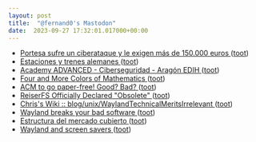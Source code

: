 ```yaml
---
layout: post
title:  "@fernand0's Mastodon"
date:  2023-09-27 17:32:01.017000+00:00
---
```

*  [Portesa sufre un ciberataque y le exigen más de 150.000 euros ](https://www.elperiodicodearagon.com/aragon/2023/09/27/ciberataque-92592181.htm) ([toot](https://mastodon.social/@fernand0/111138302919485540))
*  [Estaciones y trenes alemanes ](https://avecesunafoto.wordpress.com/2023/09/26/estaciones-y-trenes-alemanes) ([toot](https://mastodon.social/@fernand0/111138248590694743))
*  [Academy ADVANCED - Ciberseguridad - Aragón EDIH ](https://www.aragondih.com/es/academy-advanced-ciberseguridad) ([toot](https://mastodon.social/@fernand0/111137970398060891))
*  [Four and More Colors of Mathematics ](https://rjlipton.wpcomstaging.com/2023/09/18/four-and-more-colors-of-mathematics) ([toot](https://mastodon.social/@fernand0/111137833109146499))
*  [ACM to go paper-free! Good? Bad? ](https://blog.computationalcomplexity.org/2023/09/acm-to-go-paper-free-good-bad.htm) ([toot](https://mastodon.social/@fernand0/111137545313584323))
*  [ReiserFS Officially Declared "Obsolete" ](https://www.phoronix.com/news/ReiserFS-Obsolet) ([toot](https://mastodon.social/@fernand0/111137244733700589))
*  [ Chris's Wiki :: blog/unix/WaylandTechnicalMeritsIrrelevant  ](https://utcc.utoronto.ca/~cks/space/blog/unix/WaylandTechnicalMeritsIrrelevan) ([toot](https://mastodon.social/@fernand0/111137096124606523))
*  [Wayland breaks your bad software ](https://orowith2os.gitlab.io/posts/wayland-breaks-your-bad-software) ([toot](https://mastodon.social/@fernand0/111136940111440766))
*  [Estructura del mercado cubierto ](https://www.flickr.com/photos/fernand0/53207577414) ([toot](https://mastodon.social/@fernand0/111136659433310499))
*  [Wayland and screen savers ](https://www.jwz.org/blog/2023/09/wayland-and-screen-savers) ([toot](https://mastodon.social/@fernand0/111136650384967850))

